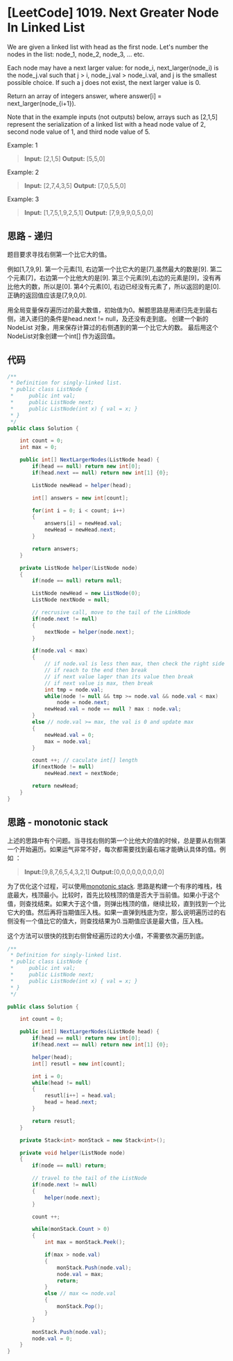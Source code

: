 # [LeetCode] 1019. Next Greater Node In Linked List

We are given a linked list with head as the first node.  Let's number the nodes in the list: node_1, node_2, node_3, ... etc.

Each node may have a next larger value: for node_i, next_larger(node_i) is the node_j.val such that j > i, node_j.val > node_i.val, and j is the smallest possible choice.  If such a j does not exist, the next larger value is 0.

Return an array of integers answer, where answer[i] = next_larger(node_{i+1}).

Note that in the example inputs (not outputs) below, arrays such as [2,1,5] represent the serialization of a linked list with a head node value of 2, second node value of 1, and third node value of 5.

Example: 1

>**Input:** [2,1,5]
**Output:** [5,5,0]

Example: 2

>**Input:** [2,7,4,3,5]
**Output:** [7,0,5,5,0]

Example: 3

>**Input:** [1,7,5,1,9,2,5,1]
**Output:** [7,9,9,9,0,5,0,0]

## 思路 - 递归

题目要求寻找右侧第一个比它大的值。

例如[1,7,9,9]. 第一个元素[1], 右边第一个比它大的是[7],虽然最大的数是[9]. 第二个元素[7]，右边第一个比他大的是[9]. 第三个元素[9],右边的元素是[9]，没有再比他大的数，所以是[0]. 第4个元素[0], 右边已经没有元素了，所以返回的是[0]. 正确的返回值应该是[7,9,0,0].

用全局变量保存遍历过的最大数值，初始值为0。解题思路是用递归先走到最右侧，进入递归的条件是head.next != null，及还没有走到底。
创建一个新的NodeList 对象，用来保存计算过的右侧遇到的第一个比它大的数。
最后用这个NodeList对象创建一个int[] 作为返回值。

## 代码

``` csharp
/**
 * Definition for singly-linked list.
 * public class ListNode {
 *     public int val;
 *     public ListNode next;
 *     public ListNode(int x) { val = x; }
 * }
 */
public class Solution {

    int count = 0;
    int max = 0;

    public int[] NextLargerNodes(ListNode head) {
        if(head == null) return new int[0];
        if(head.next == null) return new int[1] {0};

        ListNode newHead = helper(head);

        int[] answers = new int[count];

        for(int i = 0; i < count; i++)
        {
            answers[i] = newHead.val;
            newHead = newHead.next;
        }

        return answers;
    }

    private ListNode helper(ListNode node)
    {
        if(node == null) return null;

        ListNode newHead = new ListNode(0);
        ListNode nextNode = null;

        // recrusive call, move to the tail of the LinkNode
        if(node.next != null)
        {
            nextNode = helper(node.next);
        }

        if(node.val < max)
        {
            // if node.val is less then max, then check the right side and search the 1st value lager than its value
            // if reach to the end then break
            // if next value lager than its value then break
            // if next value is max, then break
            int tmp = node.val;
            while(node != null && tmp >= node.val && node.val < max)
                node = node.next;
            newHead.val = node == null ? max : node.val;
        }
        else // node.val >= max, the val is 0 and update max
        {
            newHead.val = 0;
            max = node.val;
        }

        count ++; // caculate int[] length
        if(nextNode != null)
            newHead.next = nextNode;

        return newHead;
    }
}
```

## 思路 - monotonic stack

上述的思路中有个问题。当寻找右侧的第一个比他大的值的时候，总是要从右侧第一个开始遍历。如果运气非常不好，每次都需要找到最右端才能确认具体的值。例如 ：

>**Input:**[9,8,7,6,5,4,3,2,1]
**Output:**[0,0,0,0,0,0,0,0,0]

为了优化这个过程，可以使用[monotonic stack](https://endlesslethe.com/monotone-queue-and-stack-tutorial.html). 思路是构建一个有序的堆栈，栈底最大，栈顶最小。比较时，首先比较栈顶的值是否大于当前值。如果小于这个值，则查找结束。如果大于这个值，则弹出栈顶的值，继续比较，直到找到一个比它大的值。然后再将当期值压入栈。如果一直弹到栈底为空，那么说明遍历过的右侧没有一个值比它的值大，则查找结果为0.当期值应该是最大值，压入栈。

这个方法可以很快的找到右侧曾经遍历过的大小值，不需要依次遍历到底。

```csharp
/**
 * Definition for singly-linked list.
 * public class ListNode {
 *     public int val;
 *     public ListNode next;
 *     public ListNode(int x) { val = x; }
 * }
 */

public class Solution {

    int count = 0;

    public int[] NextLargerNodes(ListNode head) {
        if(head == null) return new int[0];
        if(head.next == null) return new int[1] {0};

        helper(head);
        int[] resutl = new int[count];

        int i = 0;
        while(head != null)
        {
            resutl[i++] = head.val;
            head = head.next;
        }

        return resutl;
    }

    private Stack<int> monStack = new Stack<int>();

    private void helper(ListNode node)
    {
        if(node == null) return;

        // travel to the tail of the ListNode
        if(node.next != null)
        {
            helper(node.next);
        }

        count ++;

        while(monStack.Count > 0)
        {
            int max = monStack.Peek();

            if(max > node.val)
            {
                monStack.Push(node.val);
                node.val = max;
                return;
            }
            else // max <= node.val
            {
                monStack.Pop();
            }
        }

        monStack.Push(node.val);
        node.val = 0;
    }
}

```

